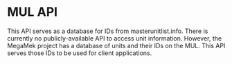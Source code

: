 # MUL API

This API serves as a database for IDs from masterunitlist.info. There is currently no publicly-available API to access 
unit information. However, the MegaMek project has a database of units and their IDs on the MUL. This API serves those 
IDs to be used for client applications. 